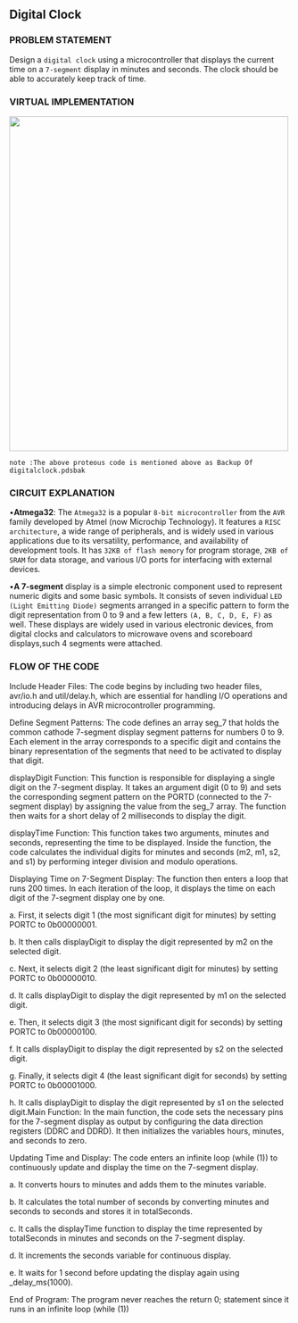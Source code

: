## Digital Clock

### PROBLEM STATEMENT
Design a `digital clock` using a microcontroller that displays the current time on a `7-segment` display in minutes and seconds. The clock should be able to accurately keep track of time.


### VIRTUAL IMPLEMENTATION

<img src="https://github.com/VRASHABHPATIL/Microcontroller-Projects/assets/105427388/87d7fae4-f3de-41d9-b315-cf37be371dd3" height="600" width="500"/>

`note :The above proteous code is mentioned above as Backup Of digitalclock.pdsbak`

### CIRCUIT EXPLANATION
•**Atmega32**: The `Atmega32` is a popular `8-bit microcontroller` from the `AVR` family developed by Atmel (now Microchip Technology). It features a `RISC architecture`, a wide range of peripherals, and is widely used in various applications due to its versatility, performance, and availability of development tools. It has `32KB of flash memory` for program storage, `2KB of SRAM` for data storage, and various I/O ports for interfacing with external devices.

•**A 7-segment** display is a simple electronic component used to represent numeric digits and some basic symbols. It consists of seven individual `LED (Light Emitting Diode)` segments arranged in a specific pattern to form the digit representation from 0 to 9 and a few letters `(A, B, C, D, E, F)` as well. These displays are widely used in various electronic devices, from digital clocks and calculators to microwave ovens and scoreboard displays,such 4 segments were attached.

### FLOW OF THE CODE

Include Header Files: The code begins by including two header files, avr/io.h and util/delay.h, which are essential for handling I/O operations and introducing 
delays in AVR microcontroller programming.

Define Segment Patterns: The code defines an array seg_7 that holds the common cathode 7-segment display segment patterns for numbers 0 to 9. Each element in 
the array corresponds to a specific digit and contains the binary representation of the segments that need to be activated to display that digit.

displayDigit Function: This function is responsible for displaying a single digit on the 7-segment display. It takes an argument digit (0 to 9) and sets the 
corresponding segment pattern on the PORTD (connected to the 7-segment display) by assigning the value from the seg_7 array. The function then waits for a short delay of 2 milliseconds to display the digit.

displayTime Function: This function takes two arguments, minutes and seconds, representing the time to be displayed. Inside the function, the code calculates the 
individual digits for minutes and seconds (m2, m1, s2, and s1) by performing integer division and modulo operations.

Displaying Time on 7-Segment Display: The function then enters a loop that runs 200 times. In each iteration of the loop, it displays the time on each digit of the 
7-segment display one by one.

a. First, it selects digit 1 (the most significant digit for minutes) by setting PORTC to 0b00000001.

b. It then calls displayDigit to display the digit represented by m2 on the selected digit.

c. Next, it selects digit 2 (the least significant digit for minutes) by setting PORTC to 0b00000010.

d. It calls displayDigit to display the digit represented by m1 on the selected digit.

e. Then, it selects digit 3 (the most significant digit for seconds) by setting PORTC to 0b00000100.

f. It calls displayDigit to display the digit represented by s2 on the selected digit.

g. Finally, it selects digit 4 (the least significant digit for seconds) by setting PORTC to 0b00001000.

h. It calls displayDigit to display the digit represented by s1 on the selected digit.Main Function: In the main function, the code sets the necessary pins for the 7-segment display as output by configuring the data direction registers (DDRC and DDRD). It then initializes the variables hours, minutes, and seconds to zero.

Updating Time and Display: The code enters an infinite loop (while (1)) to continuously update and display the time on the 7-segment display.

a. It converts hours to minutes and adds them to the minutes variable.

b. It calculates the total number of seconds by converting minutes and seconds to seconds and stores it in totalSeconds.

c. It calls the displayTime function to display the time represented by totalSeconds in minutes and seconds on the 7-segment display.

d. It increments the seconds variable for continuous display.

e. It waits for 1 second before updating the display again using _delay_ms(1000).

End of Program: The program never reaches the return 0; statement since it runs in an infinite loop (while (1))
